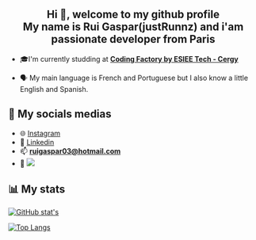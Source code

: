 <h2 align="center">Hi 👋, welcome to my github profile<br>My name is Rui Gaspar(justRunnz) and i'am passionate developer from Paris</h2>

- 🎓I'm currently studding at **[Coding Factory by ESIEE Tech - Cergy](https://codingfactory.fr/)**


- 🗣 My main language is French and Portuguese but I also know a little English and Spanish.


## 📸 My socials medias

- 🌐 [Instagram](https://www.instagram.com/rui.miguel_/)
- 📝 [Linkedin](https://www.linkedin.com/in/rui-gaspar-030109215/)
- 📫 **ruigaspar03@hotmail.com**
- 👀 ![](https://komarev.com/ghpvc/?username=justrunnz&label=Profile%20views&color=0e75b6&style=flat)

## 📊 My stats

[![GitHub stat's](https://github-readme-stats.vercel.app/api?username=justRunnz&theme=tokyonight)](https://github.com/anuraghazra/github-readme-stats)

[![Top Langs](https://github-readme-stats.vercel.app/api/top-langs/?username=justRunnz&theme=tokyonight)](https://github.com/anuraghazra/github-readme-stats&count_private=true&show_icons=true)
